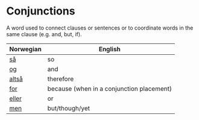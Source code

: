 # Conjunctions

A word used to connect clauses or sentences or to coordinate words in the same clause (e.g. and, but, if).

| Norwegian | English |
| --- | --- |
| [så](https://www.ordnett.no/search?language=no&phrase=så) | so |
| [og](https://www.ordnett.no/search?language=no&phrase=og) | and |
| [altså](https://www.ordnett.no/search?language=no&phrase=altså) | therefore |
| [for](https://www.ordnett.no/search?language=no&phrase=for) | because (when in a conjunction placement) |
| [eller](https://www.ordnett.no/search?language=no&phrase=eller) | or |
| [men](https://www.ordnett.no/search?language=no&phrase=men) | but/though/yet |

